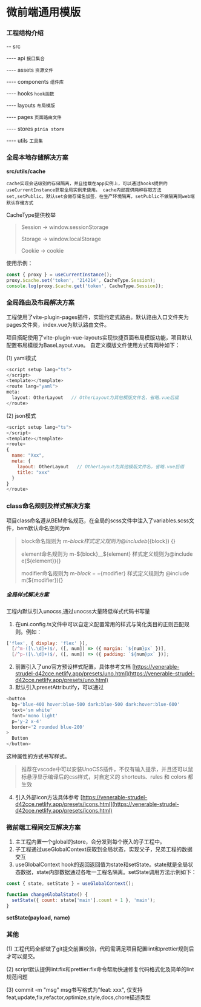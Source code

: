 # 微前端通用模版

### 工程结构介绍

-- src

---- api `接口集合`

---- assets `资源文件`

---- components `组件库`

---- hooks `hook函数`

---- layouts `布局模版`

---- pages `页面路由文件`

---- stores `pinia store`

---- utils `工具集`

### 全局本地存储解决方案

**src/utils/cache**

`cache实现会话级别的存储隔离，并且挂载在app实例上，可以通过hooks提供的useCurrentInstance获取全局实例来使用。
cache内部提供两种存取方法set,setPublic。默认set会做存储名加签，在生产环境隔离，setPublic不做隔离同web端默认存储方式`

CacheType提供枚举

> Session -> window.sessionStorage
>
> Storage -> window.localStorage
>
> Cookie -> cookie

使用示例：

```javascript
const { proxy } = useCurrentInstance();
proxy.$cache.set('token', '214214', CacheType.Session);
console.log(proxy.$cache.get('token', CacheType.Session));
```

### 全局路由及布局解决方案

工程使用了vite-plugin-pages插件，实现约定式路由。默认路由入口文件夹为pages文件夹，index.vue为默认路由文件。

项目搭配使用了vite-plugin-vue-layouts实现快捷页面布局模版功能，项目默认配置布局模版为BaseLayout.vue。
自定义模版文件使用方式有两种如下：

(1) yaml模式

```javascript
<script setup lang="ts">
</script>
<template></template>
<route lang="yaml">
meta:
  layout: OtherLayout   // OtherLayout为其他模版文件名，省略.vue后缀
</route>
```

(2) json模式

```javascript
<script setup lang="ts">
</script>
<template></template>
<route>
{
  name: "Xxx",
  meta: {
    layout: OtherLayout   // OtherLayout为其他模版文件名，省略.vue后缀
    title: "xxx"
  }
}
</route>
```

### class命名规则及样式解决方案

项目class命名遵从BEM命名规范，在全局的scss文件中注入了variables.scss文件，bem默认命名空间为m

> block命名规则为 m-${block}  样式定义规则为@include b(${block}) {}
>
> element命名规则为 m-${block}__${element} 样式定义规则为@include e(${element}){}
>
> modifier命名规则为 m-${block}--${modifier} 样式定义规则为 @include m(${modifier}){}

##### 全局样式解决方案

工程内默认引入unocss,通过unocss大量降低样式代码书写量

1. 在uni.config.ts文件中可以自定义配置常用的样式与简化类目的正则匹配规则。例如：

```javascript
['flex', { display: 'flex' }],
  [/^m-([\.\d]+)$/, ([, num]) => ({ margin: `${num}px` })],
  [/^p-([\.\d]+)$/, ([, num]) => ({ padding: `${num}px` })];
```

2. 前置引入了uno官方预设样式配置，具体参考文档 [https://venerable-strudel-d42cce.netlify.app/presets/uno.html](https://venerable-strudel-d42cce.netlify.app/presets/uno.html)
3. 默认引入presetAttributify，可以通过

```javascript
<button
  bg='blue-400 hover:blue-500 dark:blue-500 dark:hover:blue-600'
  text='sm white'
  font='mono light'
  p='y-2 x-4'
  border='2 rounded blue-200'
>
  Button
</button>
```

这种属性的方式书写样式。

> 推荐在vscode中可以安装UnoCSS插件，不仅有输入提示，并且还可以鼠标悬浮显示编译后的css样式，对自定义的 shortcuts、rules 和 colors 都生效

4. 引入外部icon方法具体参考 [https://venerable-strudel-d42cce.netlify.app/presets/icons.html](https://venerable-strudel-d42cce.netlify.app/presets/icons.html)

### 微前端工程间交互解决方案

1. 主工程内置一个global的store，会分发到每个嵌入的子工程中。
2. 子工程通过useGlobalContext获取到全局状态，实现父子，兄弟工程的数据交互
3. useGlobalContext hook的返回返回值为state和setState。state就是全局状态数据，state内部数据通过各唯一工程名隔离。setState调用方法示例如下：

```javascript
const { state, setState } = useGlobalContext();

function changeGlobalState() {
  setState({ count: state['main'].count + 1 }, 'main');
}
```

**setState(payload, name)**

### 其他

(1) 工程代码全部做了git提交前置校验，代码需满足项目配置lint和prettier规则后才可以提交。

(2) script默认提供lint:fix和prettier:fix命令帮助快速修复代码格式化及简单的lint规范问题

(3) commit -m "msg" msg书写格式为"feat: xxx", 仅支持feat,update,fix,refactor,optimize,style,docs,chore描述类型

